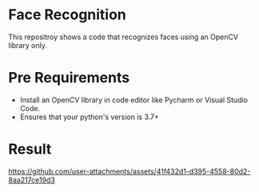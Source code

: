 # Face Recognition
This repositroy shows a code that recognizes faces using an OpenCV library only.

# Pre Requirements 
- Install an OpenCV library in code editor like Pycharm or Visual Studio Code.
- Ensures that your python's version is 3.7+

# Result

https://github.com/user-attachments/assets/41f432d1-d395-4558-80d2-8aa217ce19d3


